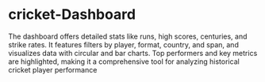 # cricket-Dashboard
The dashboard offers detailed stats like runs, high scores, centuries, and strike rates. It features filters by player, format, country, and span, and visualizes data with circular and bar charts. Top performers and key metrics are highlighted, making it a comprehensive tool for analyzing historical cricket player performance
